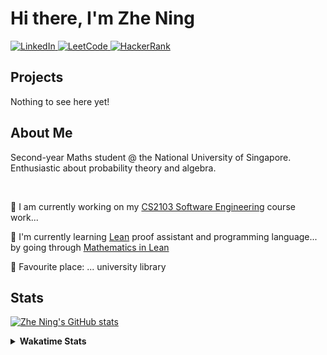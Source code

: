 <p align=center>
    <h1>Hi there, I'm Zhe Ning</h1>
</p>

<!-- Badges -->

<!--
<a href="https://www.instagram.com/bing._.chin/">
  <img alt="Instagram" src="https://img.shields.io/badge/Instagram-E4405F?style=for-the-badge&logo=instagram&logoColor=white"/>
</a>
-->

<p>
    <a href="https://www.linkedin.com/in/chinzhening/">
    <img alt="LinkedIn" src="https://img.shields.io/badge/linkedin-%230A66C2?style=for-the-badge&logo=linkedin&logoColor=white
    "/>
    </a>
    <a href="https://leetcode.com/bingchin03/">
    <img alt="LeetCode" src="https://img.shields.io/badge/leetcode-%23e39c0e?style=for-the-badge&logo=leetcode&logoColor=white
    "/>
    </a>
    <a href="https://www.hackerrank.com/profile/ning_chin03">
    <img alt="HackerRank" src="https://img.shields.io/badge/hackerrank-%2300EA64?style=for-the-badge&logo=hackerrank&logoColor=white
    "/>
    </a>
</p>
<!--
<a href="[link]">
  <img alt="[text]" src="[img]"/>
</a>
-->

## Projects
Nothing to see here yet!


## About Me
Second-year Maths student @ the National University of Singapore. Enthusiastic about probability theory and algebra.

<br>

💪 I am currently working on my [CS2103 Software Engineering](https://nus-cs2103-ay2324s2.github.io/website/index.html) course work...

👀 I'm currently learning [Lean](https://en.wikipedia.org/wiki/Lean_(proof_assistant)#:~:text=Lean%20is%20a%20proof%20assistant,source%20project%20hosted%20on%20GitHub.) proof assistant and programming language... by going through [Mathematics in Lean](https://github.com/leanprover-community/mathematics_in_lean) 


👻 Favourite place: ... university library 
<br>

<h2>Stats</h2>

[![Zhe Ning's GitHub stats](https://github-readme-stats.vercel.app/api?username=biinnnggggg&show_icons=true&theme=dracula)](https://github.com/anuraghazra/github-readme-stats)

<!--
[![Top Langs](https://github-readme-stats.vercel.app/api/top-langs/?username=biinnnggggg&theme=dracula&layout=compact)](https://github.com/anuraghazra/github-readme-stats)
-->

<details>
    <summary>
        <b>Wakatime Stats</b>
    </summary>

[![Zhe Ning's WakaTime stats](https://github-readme-stats.vercel.app/api/wakatime/?username=biinnnggggg&layout=compact&theme=dracula)](https://github.com/anuraghazra/github-readme-stats)


</details>